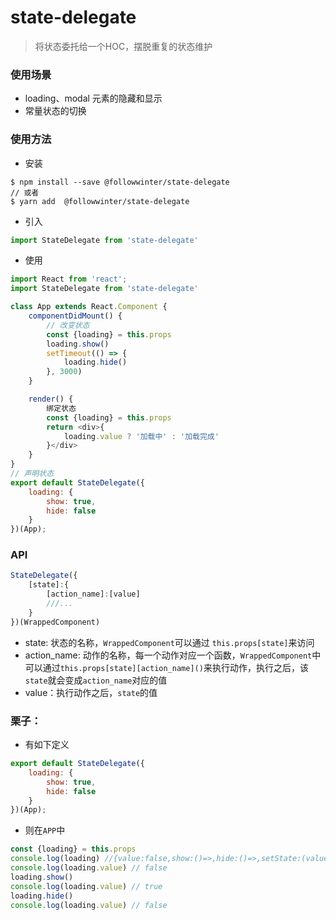# state-delegate
> 将状态委托给一个HOC，摆脱重复的状态维护

### 使用场景
- loading、modal 元素的隐藏和显示
- 常量状态的切换

### 使用方法
- 安装
```shell
$ npm install --save @followwinter/state-delegate
// 或者
$ yarn add  @followwinter/state-delegate
```
- 引入
```javascript
import StateDelegate from 'state-delegate'
```
- 使用
```javascript
import React from 'react';
import StateDelegate from 'state-delegate'

class App extends React.Component {
    componentDidMount() {
        // 改变状态
        const {loading} = this.props
        loading.show()
        setTimeout(() => {
            loading.hide()
        }, 3000)
    }

    render() {
        绑定状态
        const {loading} = this.props
        return <div>{
            loading.value ? '加载中' : '加载完成'
        }</div>
    }
}
// 声明状态
export default StateDelegate({
    loading: {
        show: true,
        hide: false
    }
})(App);

```
### API
```javascript
StateDelegate({
    [state]:{
        [action_name]:[value]
        ///...
    }
})(WrappedComponent)
```
- state: 状态的名称，`WrappedComponent`可以通过 `this.props[state]`来访问
- action_name: 动作的名称，每一个动作对应一个函数，`WrappedComponent`中可以通过`this.props[state][action_name]()`来执行动作，执行之后，该`state`就会变成`action_name`对应的值
- value：执行动作之后，`state`的值

### 栗子：
- 有如下定义
```javascript
export default StateDelegate({
    loading: {
        show: true,
        hide: false
    }
})(App);
```
- 则在`APP`中
```javascript
const {loading} = this.props
console.log(loading) //{value:false,show:()=>,hide:()=>,setState:(value)=>{}}
console.log(loading.value) // false
loading.show()
console.log(loading.value) // true
loading.hide()
console.log(loading.value) // false
```


